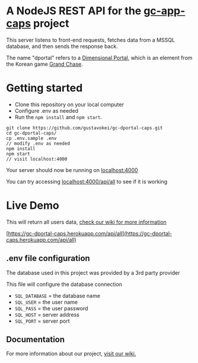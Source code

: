 # A NodeJS REST API for the [gc-app-caps](https://github.com/gustavokei/gc-app-caps) project

This server listens to front-end requests, fetches data from a MSSQL database, and then sends the response back.

The name "dportal" refers to a [Dimensional Portal](https://grandchase.fandom.com/wiki/Dimensional_Chasm), which is an element from the Korean game [Grand Chase](https://grandchase.fandom.com/wiki/Grand_Chase_Wiki).

# Getting started

- Clone this repository on your local computer
- Configure .env as needed
- Run the `npm install` and `npm start`.

```
git clone https://github.com/gustavokei/gc-dportal-caps.git
cd gc-dportal-caps/
cp .env.sample .env
// modify .env as needed
npm install
npm start
// visit localhost:4000
```

Your server should now be running on [localhost:4000](http://localhost:4000/)

You can try accessing [localhost:4000/api/all](http://localhost:4000/api/all) to see if it is working

# Live Demo

This will return all users data, [check our wiki for more information](https://github.com/gustavokei/gc-dportal-caps/wiki)

[https://gc-dportal-caps.herokuapp.com/api/all](https://gc-dportal-caps.herokuapp.com/api/all)

## .env file configuration

The database used in this project was provided by a 3rd party provider

This file will configure the database connection

- `SQL_DATABASE` = the database name
- `SQL_USER` = the user name
- `SQL_PASS` = the user password
- `SQL_HOST` = server address
- `SQL_PORT` = server port

## Documentation

For more information about our project, [visit our wiki.](https://github.com/gustavokei/gc-dportal-caps/wiki)
